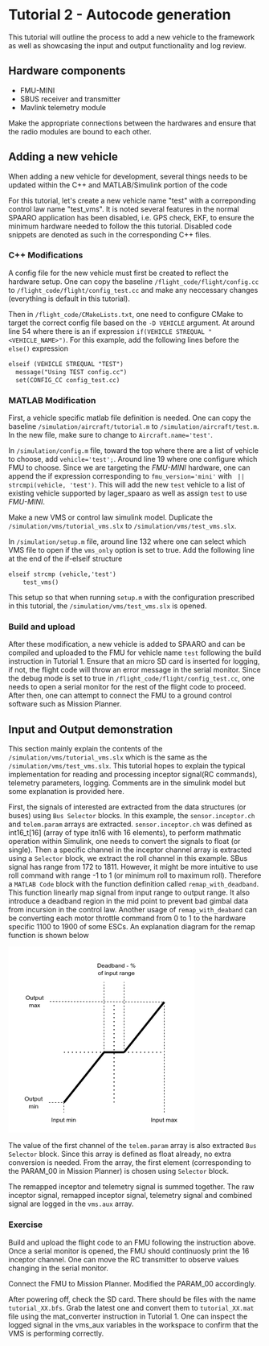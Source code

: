 # Tutorial 2 - Autocode generation
This tutorial will outline the process to add a new vehicle to the framework as well as showcasing the input and output functionality and log review.

## Hardware components

* FMU-MINI
* SBUS receiver and transmitter
* Mavlink telemetry module

Make the appropriate connections between the hardwares and ensure that the radio modules are bound to each other. 

## Adding a new vehicle
When adding a new vehicle for development, several things needs to be updated within the C++ and MATLAB/Simulink portion of the code

For this tutorial, let's create a new vehicle name "test" with a correponding control law name "test_vms". It is noted several features in the normal SPAARO application has been disabled, i.e. GPS check, EKF, to ensure the minimum hardware needed to follow the this tutorial. Disabled code snippets are denoted as such in the corresponding C++ files. 

### C++ Modifications
A config file for the new vehicle must first be created to reflect the hardware setup. One can copy the baseline ```/flight_code/flight/config.cc``` to ```/flight_code/flight/config_test.cc``` and make any neccessary changes (everything is default in this tutorial).

Then in ```/flight_code/CMakeLists.txt```, one need to configure CMake to target the correct config file based on the ```-D VEHICLE``` argument. At around line 54 where there is an if expression ```if(VEHICLE STREQUAL "<VEHICLE_NAME>")```. For this example, add the following lines before the ```else()``` expression

```
elseif (VEHICLE STREQUAL "TEST")
  message("Using TEST config.cc")
  set(CONFIG_CC config_test.cc)
```

### MATLAB Modification
First, a vehicle specific matlab file definition is needed. One can copy the baseline ```/simulation/aircraft/tutorial.m``` to ```/simulation/aircraft/test.m```. In the new file, make sure to change to ```Aircraft.name='test'```. 

In ```/simulation/config.m``` file, toward the top where there are a list of vehicle to choose, add ```vehicle='test';```. Around line 19 where one configure which FMU to choose. Since we are targeting the *FMU-MINI* hardware, one can append the if expression corresponding to ```fmu_version='mini'``` with ``` || strcmpi(vehicle, 'test')```. This will add the new ```test``` vehicle to a list of existing vehicle supported by lager_spaaro as well as assign ```test``` to use *FMU-MINI*.

Make a new VMS or control law simulink model. Duplicate the ```/simulation/vms/tutorial_vms.slx``` to ```/simulation/vms/test_vms.slx```. 

In ```/simulation/setup.m``` file, around line 132 where one can select which VMS file to open if the ```vms_only``` option is set to true. Add the following line at the end of the if-elseif structure
```
elseif strcmp (vehicle,'test')
    test_vms()
```

This setup so that when running ```setup.m``` with the configuration prescribed in this tutorial, the ```/simulation/vms/test_vms.slx``` is opened.

### Build and upload
After these modification, a new vehicle is added to SPAARO and can be compiled and uploaded to the FMU for vehicle name ```test``` following the build instruction in Tutorial 1. Ensure that an micro SD card is inserted for logging, if not, the flight code will throw an error message in the serial monitor. Since the debug mode is set to true in ```/flight_code/flight/config_test.cc```, one needs to open a serial monitor for the rest of the flight code to proceed. After then, one can attempt to connect the FMU to a ground control software such as Mission Planner.

## Input and Output demonstration

This section mainly explain the contents of the ```/simulation/vms/tutorial_vms.slx``` which is the same as the ```/simulation/vms/test_vms.slx```. This tutorial hopes to explain the typical implementation for reading and processing inceptor signal(RC commands), telemetry parameters, logging. Comments are in the simulink model but some explanation is provided here.

First, the signals of interested are extracted from the data structures (or buses) using ```Bus Selector``` blocks. In this example, the ```sensor.inceptor.ch``` and ```telem.param``` arrays are extracted. ```sensor.inceptor.ch``` was defined as int16_t[16] (array of type itn16 with 16 elements), to perform mathmatic operation within Simulink, one needs to convert the signals to float (or single). Then a specific channel in the inceptor channel array is extracted using a ```Selector``` block, we extract the roll channel in this example. SBus signal has range from 172 to 1811. However, it might be more intuitive to use roll command with range -1 to 1 (or minimum roll to maximum roll). Therefore a ```MATLAB Code``` block with the function definition called ```remap_with_deadband```. This function linearly map signal from input range to output range. It also introduce a deadband region in the mid point to prevent bad gimbal data from incursion in the control law. Another usage of ```remap_with_deaband``` can be converting each motor throttle command from 0 to 1 to the hardware specific 1100 to 1900 of some ESCs. An explanation diagram for the remap function is shown below

![image](fig/remap.png)

The value of the first channel of the ```telem.param``` array is also extracted ```Bus Selector``` block. Since this array is defined as float already, no extra conversion is needed. From the array, the first element (corresponding to the PARAM_00 in Mission Planner) is chosen using ```Selector``` block. 

The remapped inceptor and telemetry signal is summed together. The raw inceptor signal, remapped inceptor signal, telemetry signal and combined signal are logged in the ```vms.aux``` array.

### Exercise
Build and upload the flight code to an FMU following the instruction above. Once a serial monitor is opened, the FMU should continuosly print the 16 inceptor channel. One can move the RC transmitter to observe values changing in the serial monitor. 

Connect the FMU to Mission Planner. Modified the PARAM_00 accordingly. 

After powering off, check the SD card. There should be files with the name ```tutorial_XX.bfs```. Grab the latest one and convert them to ```tutorial_XX.mat``` file using the mat_converter instruction in Tutorial 1. One can inspect the logged signal in the vms_aux variables in the workspace to confirm that the VMS is performing correctly. 
